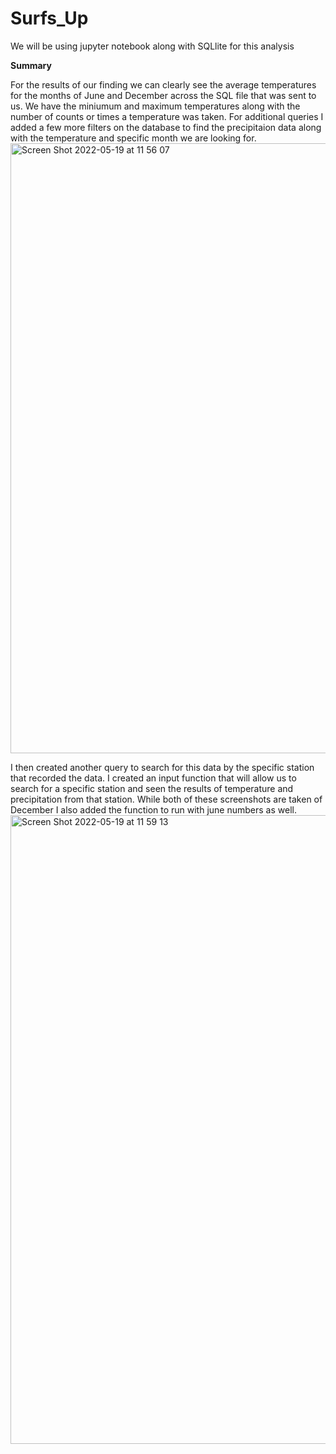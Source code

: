 # Surfs_Up
We will be using jupyter notebook along with SQLlite for this analysis

**Summary**

  For the results of our finding we can clearly see the average temperatures for the months of June and December across the SQL file that was sent to us. We have the miniumum and maximum temperatures along with the number of counts or times a temperature was taken. For additional queries I added a few more filters on the database to find the precipitaion data along with the temperature and specific month we are looking for.<img width="976" alt="Screen Shot 2022-05-19 at 11 56 07" src="https://user-images.githubusercontent.com/102257486/169370569-e11600d9-a6e8-4bac-b88f-bab6d89f9742.png">

I then created another query to search for this data by the specific station that recorded the data. I created an input function that will allow us to search for a specific station and seen the results of temperature and precipitation from that station. While both of these screenshots are taken of December I also added the function to run with june numbers as well. 
<img width="1006" alt="Screen Shot 2022-05-19 at 11 59 13" src="https://user-images.githubusercontent.com/102257486/169371101-5f848767-04d8-46ce-bdc5-88f4ca6149d3.png">
